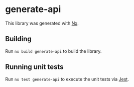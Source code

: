 # generate-api

This library was generated with [Nx](https://nx.dev).

## Building

Run `nx build generate-api` to build the library.

## Running unit tests

Run `nx test generate-api` to execute the unit tests via [Jest](https://jestjs.io).
